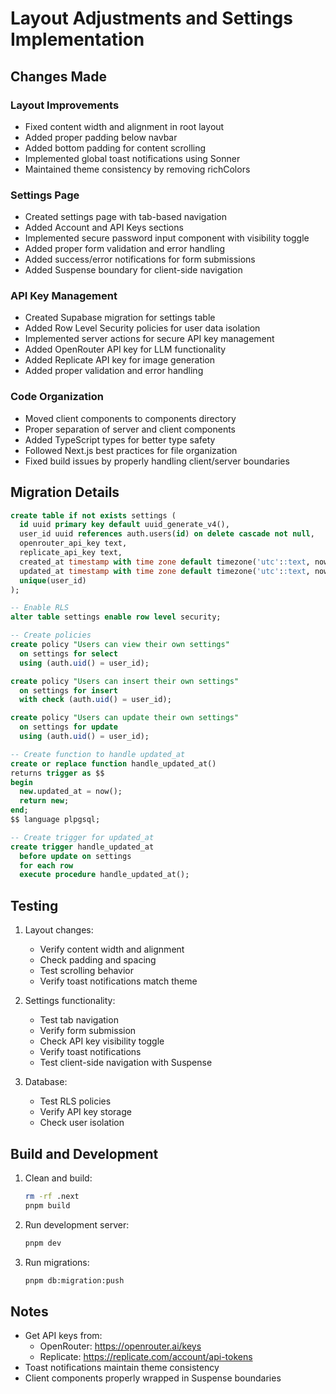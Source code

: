 # Layout Adjustments and Settings Implementation

## Changes Made

### Layout Improvements

- Fixed content width and alignment in root layout
- Added proper padding below navbar
- Added bottom padding for content scrolling
- Implemented global toast notifications using Sonner
- Maintained theme consistency by removing richColors

### Settings Page

- Created settings page with tab-based navigation
- Added Account and API Keys sections
- Implemented secure password input component with visibility toggle
- Added proper form validation and error handling
- Added success/error notifications for form submissions
- Added Suspense boundary for client-side navigation

### API Key Management

- Created Supabase migration for settings table
- Added Row Level Security policies for user data isolation
- Implemented server actions for secure API key management
- Added OpenRouter API key for LLM functionality
- Added Replicate API key for image generation
- Added proper validation and error handling

### Code Organization

- Moved client components to components directory
- Proper separation of server and client components
- Added TypeScript types for better type safety
- Followed Next.js best practices for file organization
- Fixed build issues by properly handling client/server boundaries

## Migration Details

```sql
create table if not exists settings (
  id uuid primary key default uuid_generate_v4(),
  user_id uuid references auth.users(id) on delete cascade not null,
  openrouter_api_key text,
  replicate_api_key text,
  created_at timestamp with time zone default timezone('utc'::text, now()) not null,
  updated_at timestamp with time zone default timezone('utc'::text, now()) not null,
  unique(user_id)
);

-- Enable RLS
alter table settings enable row level security;

-- Create policies
create policy "Users can view their own settings"
  on settings for select
  using (auth.uid() = user_id);

create policy "Users can insert their own settings"
  on settings for insert
  with check (auth.uid() = user_id);

create policy "Users can update their own settings"
  on settings for update
  using (auth.uid() = user_id);

-- Create function to handle updated_at
create or replace function handle_updated_at()
returns trigger as $$
begin
  new.updated_at = now();
  return new;
end;
$$ language plpgsql;

-- Create trigger for updated_at
create trigger handle_updated_at
  before update on settings
  for each row
  execute procedure handle_updated_at();
```

## Testing

1. Layout changes:

   - Verify content width and alignment
   - Check padding and spacing
   - Test scrolling behavior
   - Verify toast notifications match theme

2. Settings functionality:

   - Test tab navigation
   - Verify form submission
   - Check API key visibility toggle
   - Verify toast notifications
   - Test client-side navigation with Suspense

3. Database:
   - Test RLS policies
   - Verify API key storage
   - Check user isolation

## Build and Development

1. Clean and build:

   ```bash
   rm -rf .next
   pnpm build
   ```

2. Run development server:

   ```bash
   pnpm dev
   ```

3. Run migrations:
   ```bash
   pnpm db:migration:push
   ```

## Notes

- Get API keys from:
  - OpenRouter: https://openrouter.ai/keys
  - Replicate: https://replicate.com/account/api-tokens
- Toast notifications maintain theme consistency
- Client components properly wrapped in Suspense boundaries
